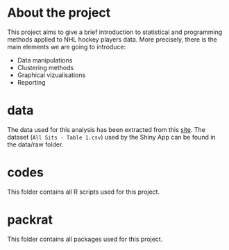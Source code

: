 # About the project

This project aims to give a brief introduction to statistical and programming methods applied to NHL hockey players data. More precisely, there is the main elements we are going to introduce:

- Data manipulations
- Clustering methods
- Graphical vizualisations
- Reporting 

# data

The data used for this analysis has been extracted from this [site](http://www.hockeyabstract.com/testimonials/nhl2016-17playerdata). The dataset (`All Sits - Table 1.csv`) used by the Shiny App can be found in the data/raw folder.

# codes

This folder contains all R scripts used for this project.

# packrat

This folder contains all packages used for this project.